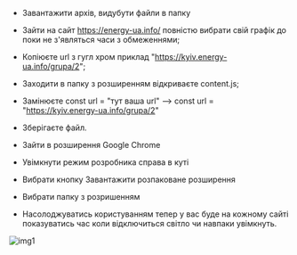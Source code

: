- Завантажити архів, видубути файли в папку

- Зайти на сайт https://energy-ua.info/ повністю вибрати свій графік до поки не з'являться часи з обмеженнями;
- Копіюєте url з гугл хром  приклад "https://kyiv.energy-ua.info/grupa/2";
- Заходити в папку з розширенням відкриваєте content.js;
- Замінюєте const url = "тут ваша url" --> const url = "https://kyiv.energy-ua.info/grupa/2"
- Зберігаєте файл.

- Зайти в розширення Google Chrome
- Увімкнути режим розробника справа в куті
- Вибрати кнопку Завантажити розпаковане розширення
- Вибрати папку з розришенням
- Насолоджуватись користуванням тепер у вас буде на кожному сайті показуватись час коли відключиться світло чи навпаки увімкнуть.

![img1](https://ibb.co/QMsq2T4)
